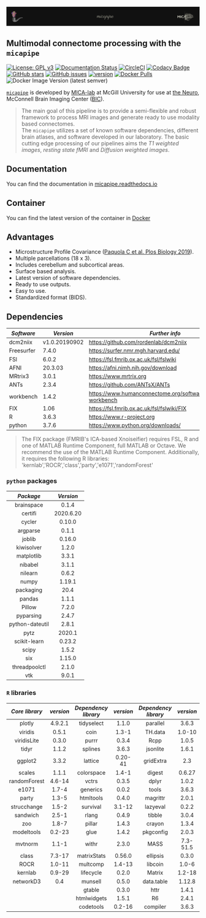 ![micapipe logo](/docs/figures/micapipe_long.png)

## Multimodal connectome processing with the `micapipe` ##

[![License: GPL v3](https://img.shields.io/github/license/MICA-MNI/micapipe)](https://www.gnu.org/licenses/gpl-3.0)
[![Documentation Status](https://readthedocs.org/projects/micapipe/badge/?version=latest)](https://micapipe.readthedocs.io/en/latest/?badge=latest)
[![CircleCI](https://circleci.com/gh/MICA-MNI/micapipe/tree/master.svg?style=shield)](https://circleci.com/gh/rcruces/MICA-MNI/tree/master)
[![Codacy Badge](https://api.codacy.com/project/badge/Grade/7da8a9a3524745bc9616fd465a17f41b)](https://app.codacy.com/gh/rcruces/micapipe?utm_source=github.com&utm_medium=referral&utm_content=rcruces/micapipe&utm_campaign=Badge_Grade)
[![GitHub stars](https://img.shields.io/github/stars/MICA-MNI/micapipe)](https://github.com/MICA-MNI/micapipe/stargazers)
[![GitHub issues](https://img.shields.io/github/issues/MICA-MNI/micapipe)](https://github.com/MICA-MNI/micapipe/issues)
[![version](https://img.shields.io/badge/version-v0.1.2.RC-blue)](https://github.com/MICA-MNI/micapipe)
[![Docker Pulls](https://img.shields.io/docker/pulls/micalab/micapipe)](https://hub.docker.com/r/micalab/micapipe)
![Docker Image Version (latest semver)](https://img.shields.io/docker/v/micalab/micapipe?color=orange&label=docker%20version)

[`micapipe`](micapipe.readthedocs.io) is developed by [MICA-lab](https://mica-mni.github.io) at McGill University for use at [the Neuro](https://www.mcgill.ca/neuro/), McConnell Brain Imaging Center ([BIC](https://www.mcgill.ca/bic/)).  
> The main goal of this pipeline is to provide a semi-flexible and robust framework to process MRI images and generate ready to use modality based connectomes.    
> The `micapipe` utilizes a set of known software dependencies, different brain atlases, and software developed in our laboratory.
> The basic cutting edge processing of our pipelines aims the *T1 weighted images*, *resting state fMRI* and *Diffusion weighted images*.

## Documentation ##
You can find the documentation in [micapipe.readthedocs.io](http://micapipe.readthedocs.io/en/latest/)

## Container ##
You can find the latest version of the container in [Docker](https://hub.docker.com/r/micalab/micapipe/)

## Advantages ##
-   Microstructure Profile Covariance ([Paquola C et al. Plos Biology 2019](https://doi.org/10.1371/journal.pbio.3000284)).  
-   Multiple parcellations (18 x 3).  
-   Includes cerebellum and subcortical areas.  
-   Surface based analysis.  
-   Latest version of software dependencies.  
-   Ready to use outputs.  
-   Easy to use.  
-   Standardized format (BIDS).  

## Dependencies ##
| *Software*   |     *Version*   | *Further info* |
|------------|---------------|--------------|  
| dcm2niix   | v1.0.20190902 | https://github.com/rordenlab/dcm2niix |
| Freesurfer | 7.4.0         | https://surfer.nmr.mgh.harvard.edu/ |
| FSl        | 6.0.2          | https://fsl.fmrib.ox.ac.uk/fsl/fslwiki |
| AFNI       | 20.3.03       | https://afni.nimh.nih.gov/download |
| MRtrix3    | 3.0.1         | https://www.mrtrix.org |
| ANTs       | 2.3.4         | https://github.com/ANTsX/ANTs |
| workbench  | 1.4.2         | https://www.humanconnectome.org/software/connectome-workbench |
| FIX        | 1.06          | https://fsl.fmrib.ox.ac.uk/fsl/fslwiki/FIX |
| R          | 3.6.3         | https://www.r-project.org |
| python     | 3.7.6         | https://www.python.org/downloads/ |

 > The FIX package (FMRIB's ICA-based Xnoiseifier) requires FSL, R and one of MATLAB Runtime Component, full MATLAB or Octave. We recommend the use of the MATLAB Runtime Component. Additionally, it requires the following R libraries:  'kernlab','ROCR','class','party','e1071','randomForest'

### `python` packages ###
|     *Package*     |  *Version*  |
|:---------------:|:---------:|
| brainspace      | 0.1.4     |
| certifi         | 2020.6.20 |
| cycler          | 0.10.0    |
| argparse        | 0.1.1     |
| joblib          | 0.16.0    |
| kiwisolver      | 1.2.0     |
| matplotlib      | 3.3.1     |
| nibabel         | 3.1.1     |
| nilearn         | 0.6.2     |
| numpy           | 1.19.1    |
| packaging       | 20.4      |
| pandas          | 1.1.1     |
| Pillow          | 7.2.0     |
| pyparsing       | 2.4.7     |
| python-dateutil | 2.8.1     |
| pytz            | 2020.1    |
| scikit-learn    | 0.23.2    |
| scipy           | 1.5.2     |
| six             | 1.15.0    |
| threadpoolctl   | 2.1.0     |
| vtk             | 9.0.1     |

### `R` libraries ###
| *Core   library* |  *version* | *Dependency library* |  *version* | *Dependency library* |   *version* |
|:--------------:|:--------:|:------------------:|:--------:|:------------------:|:---------:|
|         plotly |  4.9.2.1 |         tidyselect |  1.1.0   |           parallel |  3.6.3    |
|        viridis |  0.5.1   |               coin |  1.3-1   |            TH.data |  1.0-10   |
|    viridisLite |  0.3.0   |              purrr |  0.3.4   |               Rcpp |  1.0.5    |
|          tidyr |  1.1.2   |            splines |  3.6.3   |           jsonlite |  1.6.1    |
|        ggplot2 |  3.3.2   |            lattice |  0.20-41 |          gridExtra | 2.3       |
|         scales |  1.1.1   |         colorspace |  1.4-1   |             digest |  0.6.27   |
|   randomForest |  4.6-14  |              vctrs |  0.3.5   |              dplyr |  1.0.2    |
|          e1071 |  1.7-4   |           generics |  0.0.2   |              tools |  3.6.3    |
|          party |  1.3-5   |          htmltools |  0.4.0   |           magrittr |  2.0.1    |
|    strucchange |  1.5-2   |           survival |  3.1-12  |           lazyeval |  0.2.2    |
|       sandwich |  2.5-1   |              rlang |  0.4.9   |             tibble |  3.0.4    |
|            zoo |  1.8-7   |             pillar |  1.4.3   |             crayon |  1.3.4    |
|     modeltools |  0.2-23  |               glue |  1.4.2   |          pkgconfig |  2.0.3    |
|        mvtnorm |  1.1-1   |              withr |  2.3.0   |               MASS |  7.3-51.5 |
|          class |  7.3-17  |        matrixStats |  0.56.0  |           ellipsis |  0.3.0    |
|           ROCR |  1.0-11  |           multcomp |  1.4-13  |            libcoin |  1.0-6    |
|        kernlab |  0.9-29  |          lifecycle |  0.2.0   |             Matrix |  1.2-18   |
|      networkD3 |    0.4   |            munsell |  0.5.0   |         data.table |  1.12.8   |
|                |          |             gtable |  0.3.0   |               httr |  1.4.1    |
|                |          |        htmlwidgets |  1.5.1   |                 R6 |  2.4.1    |
|                |          |          codetools |  0.2-16  |           compiler |  3.6.3    |
